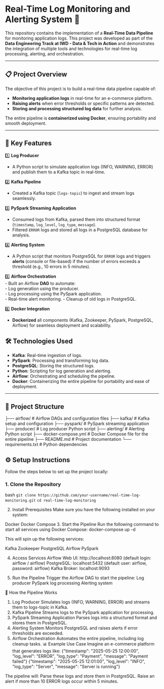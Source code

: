 # Real-Time Log Monitoring and Alerting System 🚀  

This repository contains the implementation of a **Real-Time Data Pipeline** for monitoring application logs. This project was developed as part of the **Data Engineering Track at IWD - Data & Tech in Action** and demonstrates the integration of multiple tools and technologies for real-time log processing, alerting, and orchestration.  

---

## 📋 **Project Overview**  

The objective of this project is to build a real-time data pipeline capable of:  
- **Monitoring application logs** in real-time for an e-commerce platform.  
- **Raising alerts** when error thresholds or specific patterns are detected.  
- **Storing and processing structured log data** for further analysis.  

The entire pipeline is **containerized using Docker**, ensuring portability and smooth deployment.

---

## 🎯 **Key Features**  

1️⃣ **Log Producer**  
   - A Python script to simulate application logs (INFO, WARNING, ERROR) and publish them to a Kafka topic in real-time.  

2️⃣ **Kafka Pipeline**  
   - Created a Kafka topic (`logs-topic`) to ingest and stream logs seamlessly.  

3️⃣ **PySpark Streaming Application**  
   - Consumed logs from Kafka, parsed them into structured format (`timestamp`, `log_level`, `log_type`, `message`).  
   - Filtered `ERROR` logs and stored all logs in a PostgreSQL database for analysis.  

4️⃣ **Alerting System**  
   - A Python script that monitors PostgreSQL for `ERROR` logs and triggers **alerts** (console or file-based) if the number of errors exceeds a threshold (e.g., 10 errors in 5 minutes).  

5️⃣ **Airflow Orchestration**  
     - Built an Airflow **DAG** to automate:  
     - Log generation using the producer.  
     - Log processing using the PySpark application.  
     - Real-time alert monitoring.
     - Cleanup of old logs in PostgreSQL.  

6️⃣ **Docker Integration**  
   - **Dockerized** all components (Kafka, Zookeeper, PySpark, PostgreSQL, Airflow) for seamless deployment and scalability.

## 🛠️ **Technologies Used**  

- **Kafka**: Real-time ingestion of logs.  
- **PySpark**: Processing and transforming log data.  
- **PostgreSQL**: Storing the structured logs.  
- **Python**: Scripting for log generation and alerting.  
- **Airflow**: Orchestrating and scheduling the pipeline.  
- **Docker**: Containerizing the entire pipeline for portability and ease of deployment.  

---

## 📂 **Project Structure**  

├── airflow/ # Airflow DAGs and configuration files
├── kafka/ # Kafka setup and configuration
├── pyspark/ # PySpark streaming application
├── producer/ # Log producer Python script
├── alerting/ # Alerting Python script
├── docker-compose.yml # Docker Compose file for the entire pipeline
├── README.md # Project documentation
└── requirements.txt # Python dependencies


## ⚙️ **Setup Instructions**  

Follow the steps below to set up the project locally:

### **1. Clone the Repository**  
bash
```git clone https://github.com/your-username/real-time-log-monitoring.git```
```cd real-time-log-monitoring```

2. Install Prerequisites
Make sure you have the following installed on your system:

Docker
Docker Compose
3. Start the Pipeline
Run the following command to start all services using Docker Compose:
docker-compose up -d

This will spin up the following services:

   Kafka
   Zookeeper
   PostgreSQL
   Airflow
   PySpark

4. Access Services
   Airflow Web UI: http://localhost:8080 (default login: airflow / airflow)
   PostgreSQL: localhost:5432 (default user: airflow, password: airflow)
   Kafka Broker: localhost:9093
   
5. Run the Pipeline
   Trigger the Airflow DAG to start the pipeline:
   Log producer
   PySpark log processing
   Alerting system

📝 How the Pipeline Works
   1. Log Producer
      Simulates logs (INFO, WARNING, ERROR) and streams them to logs-topic in Kafka.
   2. Kafka Pipeline
      Streams logs to the PySpark application for processing.
   3. PySpark Streaming Application
      Parses logs into a structured format and stores them in PostgreSQL.
   4. Alerting System
      Monitors PostgreSQL and raises alerts if error thresholds are exceeded.
   5. Airflow Orchestration
      Automates the entire pipeline, including log cleanup tasks.
📊 Example Use Case
Imagine an e-commerce platform that generates logs like:
   {"timestamp": "2025-05-25 12:00:00", "log_level": "ERROR", "log_type": "Payment", "message": "Payment failed"}
   {"timestamp": "2025-05-25 12:01:00", "log_level": "INFO", "log_type": "Server", "message": "Server is running"}

The pipeline will:
   Parse these logs and store them in PostgreSQL.
   Raise an alert if more than 10 ERROR logs occur within 5 minutes.
       
